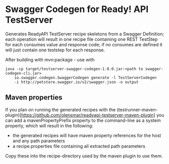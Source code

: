 # Swagger Codegen for Ready! API TestServer

Generates ReadyAPI TestServer recipe skeletons from a Swagger Definition; each operation will 
result in one recipe file containing one REST TestStep for each consumes value and response code; 
if no consumes are defined it will just contain one teststep for each response.

After building with mvn:package - use with 

```
java -cp target/testserver-swagger-codegen-1.0.0.jar:<path to swagger-codegen-cli.jar> 
    io.swagger.codegen.SwaggerCodegen generate -l TestServerCodegen 
    -i http://petstore.swagger.io/v2/swagger.json -o output
```


## Maven properties

If you plan on running the generated recipes with the 
(testrunner-maven-plugin)[https://github.com/olensmar/readyapi-testserver-maven-plugin] you can add
 a mavenPropertyPrefix property to the command-line as a system property, which will result in the following:

- the generated recipes will have maven property references for the host and any path parameters
- a recipe.properties file containing all extracted path parameters

Copy these into the recipe-directory used by the maven plugin to use them.

